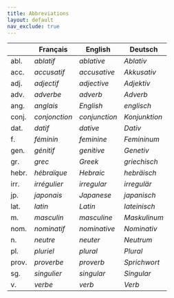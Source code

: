 ```yaml
---
title: Abbreviations
layout: default
nav_exclude: true
---
```

|  | Français |  English | Deutsch |
| --- | --- | --- | --- |
| abl. | *ablatif*  | *ablative* |  *Ablativ* |
| acc. | *accusatif*  | *accusative* |  *Akkusativ* |
| adj. | *adjectif*  | *adjective* | *Adjektiv* |
| adv. | *adverbe*  | *adverb* | *Adverb* |
| ang. | *anglais*  | *English* |  *englisch* |
| conj. | *conjonction*  | *conjunction* |  *Konjunktion* |
| dat. | *datif*  | *dative* |  *Dativ* |
| f. | *féminin*  | *feminine* |  *Femininum* |
| gen. | *génitif*  | *genitive*  | *Genetiv* |
| gr. | *grec*  | *Greek*  | *griechisch* |
| hebr. | *hébraïque*  | *Hebraic*  | *hebräisch* |
| irr. | *irrégulier*  | *irregular*  | *irregulär* |
| jp. | *japonais*  | *Japanese*  | *japanisch* |
| lat.  | *latin* | *Latin* | *lateinisch* |
| m. | *masculin*  | *masculine* |  *Maskulinum* |
| nom. | *nominatif*  | *nominative* |  *Nominativ* |
| n. | *neutre*  | *neuter* |  *Neutrum* |
| pl. | *pluriel*  | *plural* |  *Plural* |
| prov. | *proverbe*  | *proverb* |  *Sprichwort* |
| sg. | *singulier*  | *singular* |  *Singular* |
| v.  | *verbe* | *verb* | *Verb* |